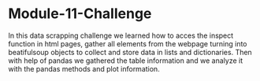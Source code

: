 # Module-11-Challenge
In this data scrapping challenge we learned how to acces the inspect function in html pages, gather all elements from the webpage turning into beatifulsoup objects to collect and store data in lists and dictionaries. Then with help of pandas we gathered the table information and we analyze it with the pandas methods and plot information.
